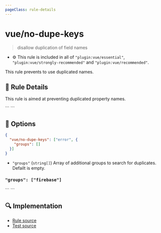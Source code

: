 ```yaml
---
pageClass: rule-details
---
```

# vue/no-dupe-keys
> disallow duplication of field names

- :gear: This rule is included in all of `"plugin:vue/essential"`, `"plugin:vue/strongly-recommended"` and `"plugin:vue/recommended"`.

This rule prevents to use duplicated names.

## :book: Rule Details

This rule is aimed at preventing duplicated property names.

<eslint-code-block :rules="{'vue/no-dupe-keys': ['error']}">
```
<script>
/* ✗ BAD */
export default {
  props: {
    foo: String
  },
  computed: {
    foo: {
      get () {}
    }
  },
  data: {
    foo: null
  },
  methods: {
    foo () {}
  }
}
</script>
```
</eslint-code-block>

## :wrench: Options

```json
{
  "vue/no-dupe-keys": ["error", {
    "groups": []
  }]
}
```

- `"groups"` (`string[]`) Array of additional groups to search for duplicates. Defailt is empty.

### `"groups": ["firebase"]`

<eslint-code-block :rules="{'vue/no-dupe-keys': ['error', {groups: ['firebase']}]}">
```
<script>
/* ✗ BAD */
export default {
  computed: {
    foo () {}
  },
  firebase: {
    foo () {}
  }
}
</script>
```
</eslint-code-block>

## :mag: Implementation

- [Rule source](https://github.com/vuejs/eslint-plugin-vue/blob/master/lib/rules/no-dupe-keys.js)
- [Test source](https://github.com/vuejs/eslint-plugin-vue/blob/master/tests/lib/rules/no-dupe-keys.js)
